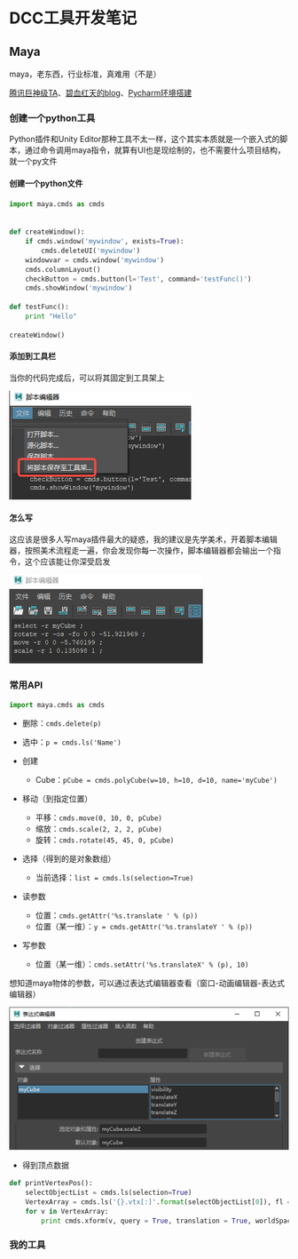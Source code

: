 # DCC工具开发笔记

## Maya

maya，老东西，行业标准，真难用（不是）

[腾讯巨神级TA](https://zhuanlan.zhihu.com/p/76957745)、[碧血红天的blog](http://www.zt-page.com/?p=109)、[Pycharm环境搭建](https://www.cnblogs.com/3lina/p/11672415.html)

### 创建一个python工具

Python插件和Unity Editor那种工具不太一样，这个其实本质就是一个嵌入式的脚本，通过命令调用maya指令，就算有UI也是现绘制的，也不需要什么项目结构，就一个py文件

#### 创建一个python文件

```python
import maya.cmds as cmds


def createWindow():
    if cmds.window('mywindow', exists=True):
        cmds.deleteUI('mywindow')
    windowvar = cmds.window('mywindow')
    cmds.columnLayout()
    checkButton = cmds.button(l='Test', command='testFunc()')
    cmds.showWindow('mywindow')

def testFunc():
    print "Hello"

createWindow()
```

#### 添加到工具栏

当你的代码完成后，可以将其固定到工具架上

![maya保存工具栏](Image/maya保存工具栏.png)



#### 怎么写

这应该是很多人写maya插件最大的疑惑，我的建议是先学美术，开着脚本编辑器，按照美术流程走一遍，你会发现你每一次操作，脚本编辑器都会输出一个指令，这个应该能让你深受启发

![maya脚本](Image/maya脚本.png)



### 常用API

```python
import maya.cmds as cmds
```

- 删除：`cmds.delete(p)`
- 选中：`p = cmds.ls('Name')`

- 创建
  - Cube：`pCube = cmds.polyCube(w=10, h=10, d=10, name='myCube')`

- 移动（到指定位置）
  - 平移：`cmds.move(0, 10, 0, pCube)`
  - 缩放：`cmds.scale(2, 2, 2, pCube)`
  - 旋转：`cmds.rotate(45, 45, 0, pCube)`

- 选择（得到的是对象数组）
  - 当前选择：`list = cmds.ls(selection=True)`

- 读参数
  - 位置：`cmds.getAttr('%s.translate ' % (p))`
  - 位置（某一维）：`y = cmds.getAttr('%s.translateY ' % (p))`
- 写参数
  - 位置（某一维）：`cmds.setAttr('%s.translateX' % (p), 10)`

想知道maya物体的参数，可以通过表达式编辑器查看（窗口-动画编辑器-表达式编辑器）

![maya表达式编辑器](Image/maya表达式编辑器.png)

- 得到顶点数据

```python
def printVertexPos():
    selectObjectList = cmds.ls(selection=True)
    VertexArray = cmds.ls('{}.vtx[:]'.format(selectObjectList[0]), fl = True)
    for v in VertexArray:
        print cmds.xform(v, query = True, translation = True, worldSpace = True)
```

### 我的工具

